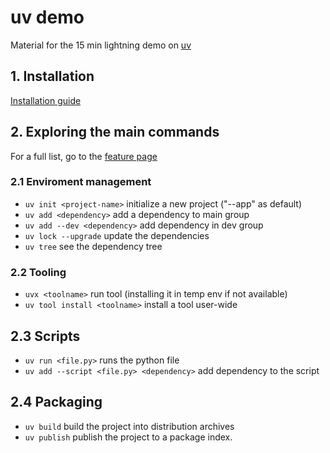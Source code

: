 # uv demo

Material for the 15 min lightning demo on [uv](https://docs.astral.sh/uv)

## 1. Installation

[Installation guide](https://docs.astral.sh/uv/getting-started/installation/)

## 2. Exploring the main commands

For a full list, go to the [feature page](https://docs.astral.sh/uv/getting-started/features/)

### 2.1 Enviroment management
- `uv init <project-name>` initialize a new project ("--app" as default)
- `uv add <dependency>` add a dependency to main group
- `uv add --dev <dependency>` add dependency in dev group
- `uv lock --upgrade` update the dependencies
- `uv tree` see the dependency tree

### 2.2 Tooling
- `uvx <toolname>` run tool (installing it in temp env if not available)
- `uv tool install <toolname>` install a tool user-wide

## 2.3 Scripts
- `uv run <file.py>` runs the python file
- `uv add --script <file.py> <dependency>` add dependency to the script

## 2.4 Packaging
- `uv build` build the project into distribution archives
- `uv publish` publish the project to a package index.

